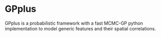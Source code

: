 # GPplus
GPplus is a probabilistic framework with a fast MCMC-GP python implementation to model generic features and their spatial correlations.
